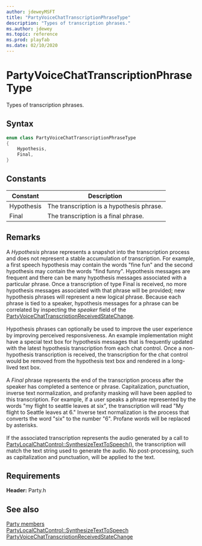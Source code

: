 ```yaml
---
author: jdeweyMSFT
title: "PartyVoiceChatTranscriptionPhraseType"
description: "Types of transcription phrases."
ms.author: jdewey
ms.topic: reference
ms.prod: playfab
ms.date: 02/10/2020
---
```


# PartyVoiceChatTranscriptionPhraseType  

Types of transcription phrases.    

## Syntax  
  
```cpp
enum class PartyVoiceChatTranscriptionPhraseType    
{  
    Hypothesis,  
    Final,  
}  
```  
  
## Constants  
  
| Constant | Description |
| --- | --- |
| Hypothesis | The transcription is a hypothesis phrase. |  
| Final | The transcription is a final phrase. |  
  
## Remarks  
  
A *Hypothesis* phrase represents a snapshot into the transcription process and does not represent a stable accumulation of transcription. For example, a first speech hypothesis may contain the words "fine fun" and the second hypothesis may contain the words "find funny". Hypothesis messages are frequent and there can be many hypothesis messages associated with a particular phrase. Once a transcription of type Final is received, no more hypothesis messages associated with that phrase will be provided; new hypothesis phrases will represent a new logical phrase. Because each phrase is tied to a speaker, hypothesis messages for a phrase can be correlated by inspecting the *speaker* field of the [PartyVoiceChatTranscriptionReceivedStateChange](../structs/partyvoicechattranscriptionreceivedstatechange.md). <br /><br /> Hypothesis phrases can optionally be used to improve the user experience by improving perceived responsiveness. An example implementation might have a special text box for hypothesis messages that is frequently updated with the latest hypothesis transcription from each chat control. Once a non-hypothesis transcription is received, the transcription for the chat control would be removed from the hypothesis text box and rendered in a long-lived text box.   <br /><br /> A *Final* phrase represents the end of the transcription process after the speaker has completed a sentence or phrase. Capitalization, punctuation, inverse text normalization, and profanity masking will have been applied to this transcription. For example, if a user speaks a phrase represented by the words "my flight to seattle leaves at six", the transcription will read "My flight to Seattle leaves at 6." Inverse text normalization is the process that converts the word "six" to the number "6". Profane words will be replaced by asterisks.   <br /><br /> If the associated transcription represents the audio generated by a call to [PartyLocalChatControl::SynthesizeTextToSpeech()](../classes/PartyLocalChatControl/methods/partylocalchatcontrol_synthesizetexttospeech.md), the transcription will match the text string used to generate the audio. No post-processing, such as capitalization and punctuation, will be applied to the text.
  
## Requirements  
  
**Header:** Party.h
  
## See also  
[Party members](../party_members.md)  
[PartyLocalChatControl::SynthesizeTextToSpeech](../classes/PartyLocalChatControl/methods/partylocalchatcontrol_synthesizetexttospeech.md)  
[PartyVoiceChatTranscriptionReceivedStateChange](../structs/partyvoicechattranscriptionreceivedstatechange.md)
  
  
